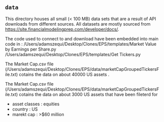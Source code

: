 ## `data`
This directory houses all small (< 100 MB) data sets that are a result of API downloads from different sources. All datasets are mostly sourced from https://site.financialmodelingprep.com/developer/docs/. 

The  code used to connect to and download  have been embedded into main code in :
/Users/adamszequi/Desktop/Clones/EPS/templates/Market Value by Earnings per Share.py
/Users/adamszequi/Desktop/Clones/EPS/templates/Get Tickers.py

The Market Cap.csv file (/Users/adamszequi/Desktop/Clones/EPS/data/marketCapGroupedTickersFile.txt) cotains the data on about 40000 US assets .


The Market Cap.csv file (/Users/adamszequi/Desktop/Clones/EPS/data/marketCapGroupedTickersFile.txt) cotains the data on about 3000 US assets that have been fileterd for 
* asset classes : equities 
* country : US 
* marekt cap : >$60 million

